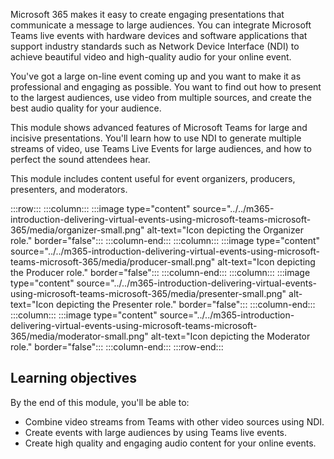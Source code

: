 Microsoft 365 makes it easy to create engaging presentations that communicate a message to large audiences. You can integrate Microsoft Teams live events with hardware devices and software applications that support industry standards such as Network Device Interface (NDI) to achieve beautiful video and high-quality audio for your online event.

You've got a large on-line event coming up and you want to make it as professional and engaging as possible. You want to find out how to present to the largest audiences, use video from multiple sources, and create the best audio quality for your audience.

This module shows advanced features of Microsoft Teams for large and incisive presentations. You'll learn how to use NDI to generate multiple streams of video, use Teams Live Events for large audiences, and how to perfect the sound attendees hear.

This module includes content useful for event organizers, producers, presenters, and moderators.

:::row:::
    :::column:::
        :::image type="content" source="../../m365-introduction-delivering-virtual-events-using-microsoft-teams-microsoft-365/media/organizer-small.png" alt-text="Icon depicting the Organizer role." border="false":::
    :::column-end:::
    :::column:::
        :::image type="content" source="../../m365-introduction-delivering-virtual-events-using-microsoft-teams-microsoft-365/media/producer-small.png" alt-text="Icon depicting the Producer role." border="false":::
    :::column-end:::
    :::column:::
        :::image type="content" source="../../m365-introduction-delivering-virtual-events-using-microsoft-teams-microsoft-365/media/presenter-small.png" alt-text="Icon depicting the Presenter role." border="false":::
    :::column-end:::
    :::column:::
        :::image type="content" source="../../m365-introduction-delivering-virtual-events-using-microsoft-teams-microsoft-365/media/moderator-small.png" alt-text="Icon depicting the Moderator role." border="false":::
    :::column-end:::
:::row-end:::

## Learning objectives

By the end of this module, you'll be able to:

- Combine video streams from Teams with other video sources using NDI.
- Create events with large audiences by using Teams live events.
- Create high quality and engaging audio content for your online events.